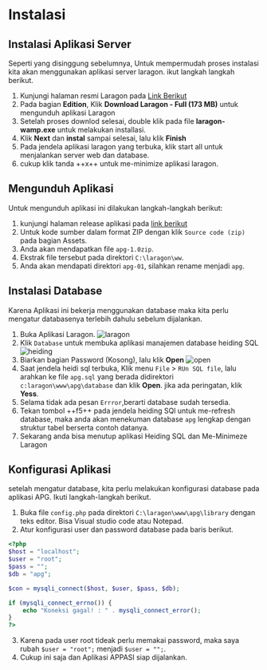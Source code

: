 # Instalasi

## Instalasi Aplikasi Server

Seperti yang disinggung sebelumnya, Untuk mempermudah proses instalasi kita akan menggunakan aplikasi server laragon. ikut langkah langkah berikut.

1. Kunjungi halaman resmi Laragon pada [Link Berikut]( https://laragon.org/)
2. Pada bagian **Edition**, Klik **Download Laragon - Full (173 MB)** untuk mengunduh aplikasi Laragon
3. Setelah proses downlod selesai, double klik pada file **laragon-wamp.exe** untuk melakukan installasi.
4. Klik **Next** dan **instal** sampai selesai, lalu klik **Finish**
5. Pada jendela aplikasi laragon yang terbuka, klik start all untuk menjalankan server web dan database.
6. cukup klik tanda ++x++ untuk me-minimize aplikasi laragon.

## Mengunduh Aplikasi

Untuk mengunduh aplikasi ini dilakukan langkah-langkah berikut:

1. kunjungi halaman release aplikasi pada [link berikut](https://github.com/masipnu/apg/releases/tag/v1.0)
2. Untuk kode sumber dalam format ZIP dengan  klik `Source code (zip)` pada bagian Assets.
3. Anda akan mendapatkan file `apg-1.0zip`.
4. Ekstrak file tersebut pada direktori `C:\laragon\ww`.
5. Anda akan mendapati direktori `apg-01`, silahkan rename menjadi `apg`.

## Instalasi Database

Karena Aplikasi ini bekerja menggunakan database maka kita perlu mengatur databasenya terlebih dahulu sebelum dijalankan.

1. Buka Aplikasi Laragon.
   ![laragon](Images/Laragon.png)
2. Klik `Database` untuk membuka aplikasi manajemen database heiding SQL
    ![heiding](Images/heiding.png)
3. Biarkan bagian Password (Kosong), lalu klik **Open**
    ![open](Images/open.png)
4. Saat jendela heidi sql terbuka, Klik menu `File` > `RUn SQL file`, lalu arahkan ke file `apg.sql` yang berada didirektori `c:laragon\www\apg\database` dan klik **Open**. jika ada peringatan, klik **Yess**.
5. Selama tidak ada pesan `Errror`,berarti database sudah tersedia.
6. Tekan tombol ++f5++ pada jendela heiding SQl untuk me-refresh database, maka anda akan menekuman database `apg` lengkap dengan struktur tabel berserta contoh datanya.
7. Sekarang anda bisa menutup aplikasi Heiding SQL dan Me-Minimeze Laragon  

## Konfigurasi Aplikasi

setelah mengatur database, kita perlu melakukan konfigurasi database pada aplikasi APG.
Ikuti langkah-langkah berikut.

1. Buka file `config.php` pada direktori `C:\laragon\www\apg\library` dengan teks editor.
   Bisa Visual studio code atau Notepad.
2. Atur konfigurasi user dan password database pada baris berikut.
   
```PHP
<?php
$host = "localhost";
$user = "root"; 
$pass = "";
$db = "apg";

$con = mysqli_connect($host, $user, $pass, $db);

if (mysqli_connect_errno()) {
    echo "Koneksi gagal! : " . mysqli_connect_error();
}
?>
```

3. Karena pada user root tideak perlu memakai password, maka saya rubah `$user = "root";`  menjadi `$user = "";`.
4. Cukup ini saja dan Aplikasi APPASI siap dijalankan.